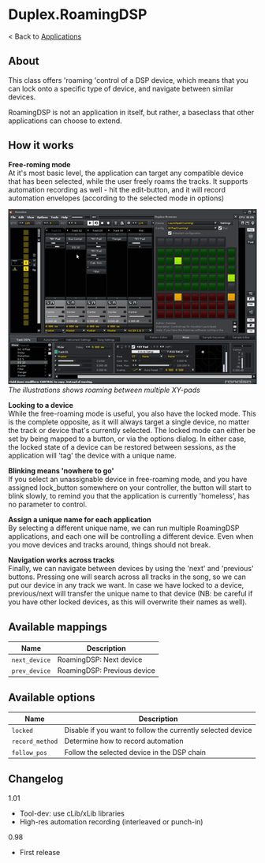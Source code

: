 # Duplex.RoamingDSP

< Back to [Applications](../Applications.md)

## About

This class offers 'roaming 'control of a DSP device, which means that you can lock onto a specific type of device, and navigate between similar devices.

RoamingDSP is not an application in itself, but rather, a baseclass that other applications can choose to extend. 

## How it works

**Free-roming mode**  
At it's most basic level, the application can target any compatible device that has been selected, while the user freely roams the tracks. It supports automation recording as well - hit the edit-button, and it will record automation envelopes (according to the selected mode in options)

![XYPad_roaming](../Images/XYPad_roaming.gif)  
*The illustrations shows roaming between multiple XY-pads*

**Locking to a device**  
While the free-roaming mode is useful, you also have the locked mode. This is the complete opposite, as it will always target a single device, no matter the track or device that's currently selected. The locked mode can either be set by being mapped to a button, or via the options dialog. In either case, the locked state of a device can be restored between sessions, as the application will 'tag' the device with a unique name.

**Blinking means 'nowhere to go'**  
If you select an unassignable device in free-roaming mode, and you have assigned lock_button somewhere on your controller, the button will start to blink slowly, to remind you that the application is currently 'homeless', has no parameter to control.

**Assign a unique name for each application**  
By selecting a different unique name, we can run multiple RoamingDSP applications, and each one will be controlling a different device. Even when you move devices and tracks around, things should not break.

**Navigation works across tracks**  
Finally, we can navigate between devices by using the 'next' and 'previous' buttons. Pressing one will search across all tracks in the song, so we can put our device in any track we want. In case we have locked to a device, previous/next will transfer the unique name to that device (NB: be careful if you have other locked devices, as this will overwrite their names as well).


## Available mappings 

| Name          | Description   |
| ------------- |---------------|
|`next_device`|RoamingDSP: Next device|  
|`prev_device`|RoamingDSP: Previous device|  

## Available options 

| Name          | Description   |
| ------------- |---------------|
|`locked`|Disable if you want to follow the currently selected device |  
|`record_method`|Determine how to record automation|  
|`follow_pos`|Follow the selected device in the DSP chain|  

## Changelog

1.01
- Tool-dev: use cLib/xLib libraries
- High-res automation recording (interleaved or punch-in)

0.98
- First release



